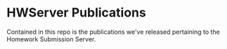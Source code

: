 HWServer Publications
=====================

Contained in this repo is the publications we've released pertaining to the Homework Submission Server.